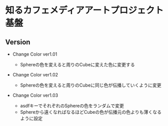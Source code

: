 # 知るカフェメディアアートプロジェクト基盤

## Version
- Change Color ver1.01
  - Sphereの色を変えると周りのCubeに変えた色に変更する

- Change Color ver1.02
  - Sphereの色を変えると周りのCubeに同じ色が伝播していくように変更

- Change Color ver1.03
  - asdfキーでそれぞれのSphereの色をランダムで変更
  - Sphereから遠くなればなるほどCubeの色が伝播元の色よりも薄くなるように設定
